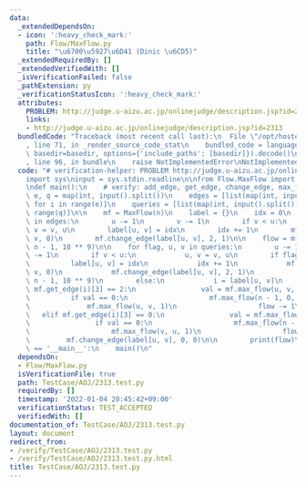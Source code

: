 ```yaml
---
data:
  _extendedDependsOn:
  - icon: ':heavy_check_mark:'
    path: Flow/MaxFlow.py
    title: "\u6700\u5927\u6D41 (Dinic \u6CD5)"
  _extendedRequiredBy: []
  _extendedVerifiedWith: []
  _isVerificationFailed: false
  _pathExtension: py
  _verificationStatusIcon: ':heavy_check_mark:'
  attributes:
    PROBLEM: http://judge.u-aizu.ac.jp/onlinejudge/description.jsp?id=2313
    links:
    - http://judge.u-aizu.ac.jp/onlinejudge/description.jsp?id=2313
  bundledCode: "Traceback (most recent call last):\n  File \"/opt/hostedtoolcache/Python/3.10.4/x64/lib/python3.10/site-packages/onlinejudge_verify/documentation/build.py\"\
    , line 71, in _render_source_code_stat\n    bundled_code = language.bundle(stat.path,\
    \ basedir=basedir, options={'include_paths': [basedir]}).decode()\n  File \"/opt/hostedtoolcache/Python/3.10.4/x64/lib/python3.10/site-packages/onlinejudge_verify/languages/python.py\"\
    , line 96, in bundle\n    raise NotImplementedError\nNotImplementedError\n"
  code: "# verification-helper: PROBLEM http://judge.u-aizu.ac.jp/onlinejudge/description.jsp?id=2313\n\
    import sys\ninput = sys.stdin.readline\n\nfrom Flow.MaxFlow import MaxFlow\n\n\
    \ndef main():\n    # verify: add_edge, get_edge, change_edge, max_flow\n    n,\
    \ e, q = map(int, input().split())\n    edges = [list(map(int, input().split()))\
    \ for i in range(e)]\n    queries = [list(map(int, input().split())) for i in\
    \ range(q)]\n\n    mf = MaxFlow(n)\n    label = {}\n    idx = 0\n    for u, v\
    \ in edges:\n        u -= 1\n        v -= 1\n        if v < u:\n            u,\
    \ v = v, u\n        label[u, v] = idx\n        idx += 1\n        mf.add_edge(u,\
    \ v, 0)\n        mf.change_edge(label[u, v], 2, 1)\n\n    flow = mf.max_flow(0,\
    \ n - 1, 10 ** 9)\n\n    for flag, u, v in queries:\n        u -= 1\n        v\
    \ -= 1\n        if v < u:\n            u, v = v, u\n        if flag == 1:\n  \
    \          label[u, v] = idx\n            idx += 1\n            mf.add_edge(u,\
    \ v, 0)\n            mf.change_edge(label[u, v], 2, 1)\n            flow += mf.max_flow(0,\
    \ n - 1, 10 ** 9)\n        else:\n            i = label[u, v]\n            if\
    \ mf.get_edge(i)[3] == 2:\n                val = mf.max_flow(u, v, 1)\n      \
    \          if val == 0:\n                    mf.max_flow(n - 1, 0, 1)\n      \
    \              mf.max_flow(u, v, 1)\n                    flow -= 1\n         \
    \   elif mf.get_edge(i)[3] == 0:\n                val = mf.max_flow(v, u, 1)\n\
    \                if val == 0:\n                    mf.max_flow(n - 1, 0, 1)\n\
    \                    mf.max_flow(v, u, 1)\n                    flow -= 1\n   \
    \         mf.change_edge(label[u, v], 0, 0)\n\n        print(flow)\n\n\nif __name__\
    \ == '__main__':\n    main()\n"
  dependsOn:
  - Flow/MaxFlow.py
  isVerificationFile: true
  path: TestCase/AOJ/2313.test.py
  requiredBy: []
  timestamp: '2022-01-04 20:45:42+09:00'
  verificationStatus: TEST_ACCEPTED
  verifiedWith: []
documentation_of: TestCase/AOJ/2313.test.py
layout: document
redirect_from:
- /verify/TestCase/AOJ/2313.test.py
- /verify/TestCase/AOJ/2313.test.py.html
title: TestCase/AOJ/2313.test.py
---
```

